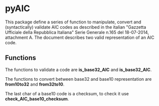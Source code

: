 # pyAIC

This package define a series of function to manipulate, convert and (syntactically) validate AIC codes as described in the italian "Gazzetta Ufficiale della Repubblica Italiana" Serie Generale n.165 del 18-07-2014, attachment A.
The document describes two valid representation of an AIC code.

## Functions

The functions to validate a code are **is_base32_AIC** and **is_base32_AIC**.


The functions to convert between base32 and base10 representation are **from10to32** and **from32to10**.


The last char of a base10 code is a checksum, to check it use **check_AIC_base10_checksum**.
